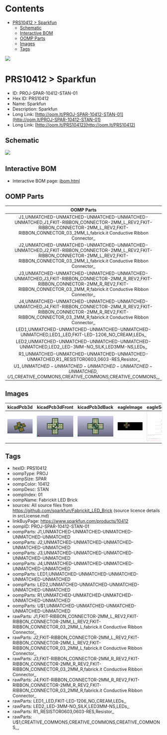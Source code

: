 



Contents
========

* [PRS10412 > Sparkfun](#prs10412--sparkfun)
	* [Schematic](#schematic)
	* [Interactive BOM](#interactive-bom)
	* [OOMP Parts](#oomp-parts)
	* [Images](#images)
	* [Tags](#tags)
  
![][im]
# PRS10412 > Sparkfun

- ID: PROJ-SPAR-10412-STAN-01
- Hex ID: PRS10412
- Name: Sparkfun
- Description: Sparkfun
- Long Link: [http://oom.lt/PROJ-SPAR-10412-STAN-01](http://oom.lt/PROJ-SPAR-10412-STAN-01)
- Long Link: [http://oom.lt/PRS10412](http://oom.lt/PRS10412)

## Schematic
  
![][schem]
## Interactive BOM

- Interactive BOM page: [ibom.html](https://htmlpreview.github.io/?https://github.com/oomlout/oomlout_OOMP_projects/blob/main/PROJ-SPAR-10412-STAN-01/kicad/bom/ibom.html)

## OOMP Parts
  

|OOMP Parts|
| :---: |
|J1,UNMATCHED-UNMATCHED-UNMATCHED-UNMATCHED-UNMATCHED,J1,FKIT-RIBBON_CONNECTOR-2MM_L_REV2,FKIT-RIBBON_CONNECTOR-2MM_L_REV2,FKIT-RIBBON_CONNECTOR_03_2MM_L,fabrick.it Conductive Ribbon Connector,,|
|J2,UNMATCHED-UNMATCHED-UNMATCHED-UNMATCHED-UNMATCHED,J2,FKIT-RIBBON_CONNECTOR-2MM_L_REV2,FKIT-RIBBON_CONNECTOR-2MM_L_REV2,FKIT-RIBBON_CONNECTOR_03_2MM_L,fabrick.it Conductive Ribbon Connector,,|
|J3,UNMATCHED-UNMATCHED-UNMATCHED-UNMATCHED-UNMATCHED,J3,FKIT-RIBBON_CONNECTOR-2MM_R_REV2,FKIT-RIBBON_CONNECTOR-2MM_R_REV2,FKIT-RIBBON_CONNECTOR_03_2MM_R,fabrick.it Conductive Ribbon Connector,,|
|J4,UNMATCHED-UNMATCHED-UNMATCHED-UNMATCHED-UNMATCHED,J4,FKIT-RIBBON_CONNECTOR-2MM_R_REV2,FKIT-RIBBON_CONNECTOR-2MM_R_REV2,FKIT-RIBBON_CONNECTOR_03_2MM_R,fabrick.it Conductive Ribbon Connector,,|
|LED1,UNMATCHED-UNMATCHED-UNMATCHED-UNMATCHED-UNMATCHED,LED1,,LED,FKIT-LED-1206_NO_CREAM,LEDs,,|
|LED2,UNMATCHED-UNMATCHED-UNMATCHED-UNMATCHED-UNMATCHED,LED2,,LED-3MM-NO_SILK,LED3MM-NS,LEDs,,|
|R1,UNMATCHED-UNMATCHED-UNMATCHED-UNMATCHED-UNMATCHED,R1,,RESISTOR0603,0603-RES,Resistor,,|
|U$1,UNMATCHED-UNMATCHED-UNMATCHED-UNMATCHED-UNMATCHED,U$1,CREATIVE_COMMONS,CREATIVE_COMMONS,CREATIVE_COMMONS,,,|

## Images
  
  

|kicadPcb3d|kicadPcb3dFront|kicadPcb3dBack|eagleImage|eagleSchemImage|
| :---: | :---: | :---: | :---: | :---: |
|[![kicadPcb3d](kicadPcb3d_140.png)](kicadPcb3d.png)|[![kicadPcb3dFront](kicadPcb3dFront_140.png)](kicadPcb3dFront.png)|[![kicadPcb3dBack](kicadPcb3dBack_140.png)](kicadPcb3dBack.png)|[![eagleImage](eagleImage_140.png)](eagleImage.png)|[![eagleSchemImage](eagleSchemImage_140.png)](eagleSchemImage.png)|

## Tags

- hexID: PRS10412
- oompType: PROJ
- oompSize: SPAR
- oompColor: 10412
- oompDesc: STAN
- oompIndex: 01
- oompName: Fabrickit LED Brick
- sources: All source files from https://github.com/sparkfun/Fabrickit_LED_Brick (source licence details in srcLicense.md)
- linkBuyPage: https://www.sparkfun.com/products/10412
- oompID: PROJ-SPAR-10412-STAN-01
- oompParts: J1,UNMATCHED-UNMATCHED-UNMATCHED-UNMATCHED-UNMATCHED
- oompParts: J2,UNMATCHED-UNMATCHED-UNMATCHED-UNMATCHED-UNMATCHED
- oompParts: J3,UNMATCHED-UNMATCHED-UNMATCHED-UNMATCHED-UNMATCHED
- oompParts: J4,UNMATCHED-UNMATCHED-UNMATCHED-UNMATCHED-UNMATCHED
- oompParts: LED1,UNMATCHED-UNMATCHED-UNMATCHED-UNMATCHED-UNMATCHED
- oompParts: LED2,UNMATCHED-UNMATCHED-UNMATCHED-UNMATCHED-UNMATCHED
- oompParts: R1,UNMATCHED-UNMATCHED-UNMATCHED-UNMATCHED-UNMATCHED
- oompParts: U$1,UNMATCHED-UNMATCHED-UNMATCHED-UNMATCHED-UNMATCHED
- rawParts: J1,FKIT-RIBBON_CONNECTOR-2MM_L_REV2,FKIT-RIBBON_CONNECTOR-2MM_L_REV2,FKIT-RIBBON_CONNECTOR_03_2MM_L,fabrick.it Conductive Ribbon Connector,,
- rawParts: J2,FKIT-RIBBON_CONNECTOR-2MM_L_REV2,FKIT-RIBBON_CONNECTOR-2MM_L_REV2,FKIT-RIBBON_CONNECTOR_03_2MM_L,fabrick.it Conductive Ribbon Connector,,
- rawParts: J3,FKIT-RIBBON_CONNECTOR-2MM_R_REV2,FKIT-RIBBON_CONNECTOR-2MM_R_REV2,FKIT-RIBBON_CONNECTOR_03_2MM_R,fabrick.it Conductive Ribbon Connector,,
- rawParts: J4,FKIT-RIBBON_CONNECTOR-2MM_R_REV2,FKIT-RIBBON_CONNECTOR-2MM_R_REV2,FKIT-RIBBON_CONNECTOR_03_2MM_R,fabrick.it Conductive Ribbon Connector,,
- rawParts: LED1,,LED,FKIT-LED-1206_NO_CREAM,LEDs,,
- rawParts: LED2,,LED-3MM-NO_SILK,LED3MM-NS,LEDs,,
- rawParts: R1,,RESISTOR0603,0603-RES,Resistor,,
- rawParts: U$1,CREATIVE_COMMONS,CREATIVE_COMMONS,CREATIVE_COMMONS,,,



[im]: kicadPcb3d_450.png
[schem]: eagleSchemImage.png
